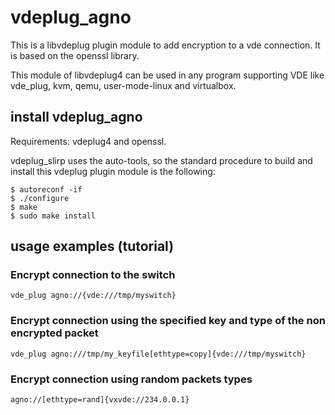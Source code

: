 # vdeplug\_agno

This is a libvdeplug plugin module to add encryption to a vde connection. It is based on the openssl library.

This module of libvdeplug4 can be used in any program supporting VDE like vde\_plug, kvm, qemu, user-mode-linux and virtualbox.

## install vdeplug\_agno

Requirements: vdeplug4 and openssl.

vdeplug\_slirp uses the auto-tools, so the standard procedure to build and install this vdeplug plugin module is the following:
```
$ autoreconf -if
$ ./configure
$ make
$ sudo make install
```

## usage examples (tutorial)

### Encrypt connection to the switch
```vde_plug agno://{vde:///tmp/myswitch}```

### Encrypt connection using the specified key and type of the non encrypted packet
```vde_plug agno:///tmp/my_keyfile[ethtype=copy]{vde:///tmp/myswitch}```

### Encrypt connection using random packets types
```agno://[ethtype=rand]{vxvde://234.0.0.1}```
